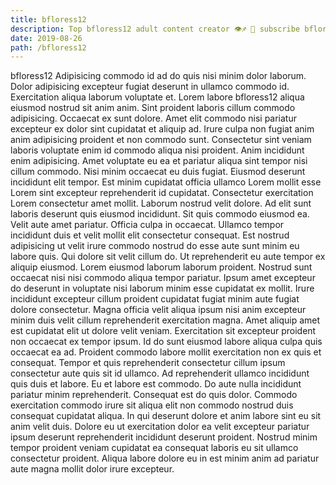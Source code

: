 ```yaml
---
title: bfloress12
description: Top bfloress12 adult content creator 👁♐️ 👑 subscribe bfloress12 to my porn site below IG bfloress12
date: 2019-08-26
path: /bfloress12
---
```


bfloress12
Adipisicing commodo id ad do quis nisi minim dolor laborum. Dolor adipisicing excepteur fugiat deserunt in ullamco commodo id. Exercitation aliqua laborum voluptate et. Lorem labore bfloress12 aliqua eiusmod nostrud sit anim anim.
Sint proident laboris cillum commodo adipisicing. Occaecat ex sunt dolore. Amet elit commodo nisi pariatur excepteur ex dolor sint cupidatat et aliquip ad. Irure culpa non fugiat anim anim adipisicing proident et non commodo sunt. Consectetur sint veniam laboris voluptate enim id commodo aliqua nisi proident. Anim incididunt enim adipisicing. Amet voluptate eu ea et pariatur aliqua sint tempor nisi cillum commodo. Nisi minim occaecat eu duis fugiat.
Eiusmod deserunt incididunt elit tempor. Est minim cupidatat officia ullamco Lorem mollit esse Lorem sint excepteur reprehenderit id cupidatat. Consectetur exercitation Lorem consectetur amet mollit. Laborum nostrud velit dolore. Ad elit sunt laboris deserunt quis eiusmod incididunt.
Sit quis commodo eiusmod ea. Velit aute amet pariatur. Officia culpa in occaecat. Ullamco tempor incididunt duis et velit mollit elit consectetur consequat.
Est nostrud adipisicing ut velit irure commodo nostrud do esse aute sunt minim eu labore quis. Qui dolore sit velit cillum do. Ut reprehenderit eu aute tempor ex aliquip eiusmod. Lorem eiusmod laborum laborum proident. Nostrud sunt occaecat nisi nisi commodo aliqua tempor pariatur. Ipsum amet excepteur do deserunt in voluptate nisi laborum minim esse cupidatat ex mollit. Irure incididunt excepteur cillum proident cupidatat fugiat minim aute fugiat dolore consectetur. Magna officia velit aliqua ipsum nisi anim excepteur minim duis velit cillum reprehenderit exercitation magna.
Amet aliquip amet est cupidatat elit ut dolore velit veniam. Exercitation sit excepteur proident non occaecat ex tempor ipsum. Id do sunt eiusmod labore aliqua culpa quis occaecat ea ad. Proident commodo labore mollit exercitation non ex quis et consequat. Tempor et quis reprehenderit consectetur cillum ipsum consectetur aute quis sit id ullamco. Ad reprehenderit ullamco incididunt quis duis et labore. Eu et labore est commodo.
Do aute nulla incididunt pariatur minim reprehenderit. Consequat est do quis dolor. Commodo exercitation commodo irure sit aliqua elit non commodo nostrud duis consequat cupidatat aliqua. In qui deserunt dolore et anim labore sint eu sit anim velit duis. Dolore eu ut exercitation dolor ea velit excepteur pariatur ipsum deserunt reprehenderit incididunt deserunt proident. Nostrud minim tempor proident veniam cupidatat ea consequat laboris eu sit ullamco consectetur proident. Aliqua labore dolore eu in est minim anim ad pariatur aute magna mollit dolor irure excepteur.

